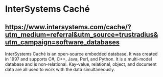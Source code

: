 #  InterSystems Caché 

## https://www.intersystems.com/cache/?utm_medium=referral&utm_source=trustradius&utm_campaign=software_databases

 InterSystems Caché is an open-source embedded database. It was created in 1997 and supports C#, C++, Java, Perl, and Python. It is a multi-model database and is non-relational. Kay-value, relational, object, and document data are all used to work with the data simultaneously. 
 
